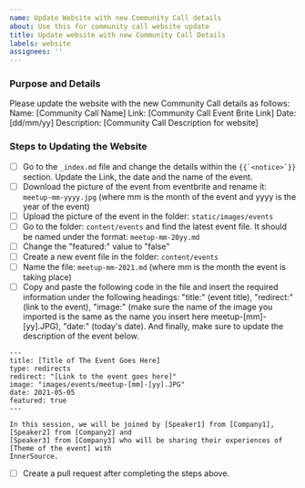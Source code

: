 ```yaml
---
name: Update Website with new Community Call details
about: Use this for community call website update
title: Update website with new Community Call Details
labels: website
assignees: ''
---
```


### Purpose and Details

Please update the website with the new Community Call details as follows:
Name: [Community Call Name]
Link: [Community Call Event Brite Link]
Date: [dd/mm/yy]
Description: [Community Call Description for website]

### Steps to Updating the Website

- [ ] Go to the `_index.md` file and change the details within the ``{{`<notice>`}}`` section. Update the Link, the date and the name of the event.
- [ ] Download the picture of the event from eventbrite and rename it: `meetup-mm-yyyy.jpg` (where mm is the month of the event and yyyy is the year of the event) 
- [ ] Upload the picture of the event in the folder: `static/images/events`
- [ ] Go to the folder: `content/events` and find the latest event file. It should be named under the format: `meetup-mm-20yy.md`
- [ ] Change the "featured:" value to "false"
- [ ] Create a new event file in the folder: `content/events`
- [ ] Name the file: `meetup-mm-2021.md` (where mm is the month the event is taking place) 
- [ ] Copy and paste the following code in the file and insert the required information under the following headings: "title:" (event title), "redirect:" (link to the event), "image:" (make sure the name of the image you imported is the same as the name you insert here meetup-[mm]-[yy].JPG), "date:" (today's date). And finally, make sure to update the description of the event below. 

```
---
title: [Title of The Event Goes Here]
type: redirects
redirect: "[Link to the event goes here]"
image: "images/events/meetup-[mm]-[yy].JPG" 
date: 2021-05-05
featured: true
---

In this session, we will be joined by [Speaker1] from [Company1], [Speaker2] from [Company2] and
[Speaker3] from [Company3] who will be sharing their experiences of [Theme of the event] with
InnerSource.
```

- [ ] Create a pull request after completing the steps above.
